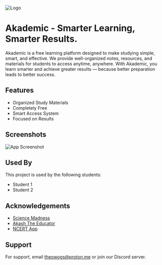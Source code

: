 
![Logo](https://dev-to-uploads.s3.amazonaws.com/uploads/articles/th5xamgrr6se0x5ro4g6.png)


# Akademic - Smarter Learning, Smarter Results.

Akademic is a free learning platform designed to make studying simple, smart, and effective. We provide well-organized notes, resources, and materials for students to access anytime, anywhere. With Akademic, you learn smarter and achieve greater results — because better preparation leads to better success.


## Features

- Organized Study Materials
- Completely Free
- Smart Access System
- Focused on Results

## Screenshots

![App Screenshot](https://via.placeholder.com/468x300?text=App+Screenshot+Here)


## Used By

This project is used by the following students:

- Student 1
- Student 2


## Acknowledgements

 - [Science Madness](https://sites.google.com/view/smarmy/home)
 - [Akash The Educator](https://akashtheeducator.netlify.app/)
 - [NCERT App](https://play.google.com/store/apps/details?id=com.solutions.ncertbooks&hl=en-US&pli=1)


## Support

For support, email theowogs@proton.me or join our Discord server.

